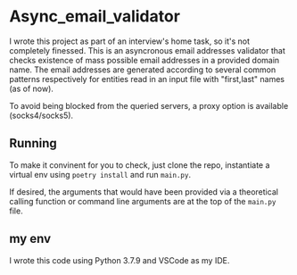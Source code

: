 # Async_email_validator

I wrote this project as part of an interview's home task, so it's not completely finessed. This is an asyncronous email addresses validator that checks existence of mass possible email addresses in a provided domain name.
The email addresses are generated according to several common patterns respectively for entities read in an input file with "first,last" names (as of now).

To avoid being blocked from the queried servers, a proxy option is available (socks4/socks5).

## Running
To make it convinent for you to check, just clone the repo, instantiate a virtual env using `poetry install` and run `main.py`.

If desired, the arguments that would have been provided via a theoretical calling function or command line arguments are at the top of the `main.py` file. 

## my env
I wrote this code using Python 3.7.9 and VSCode as my IDE.

